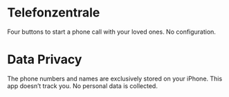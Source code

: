 # Telefonzentrale

Four buttons to start a phone call with your loved ones. No configuration. 


# Data Privacy
The phone numbers and names are exclusively stored on your iPhone. This app doesn’t track you. No personal data is collected.

